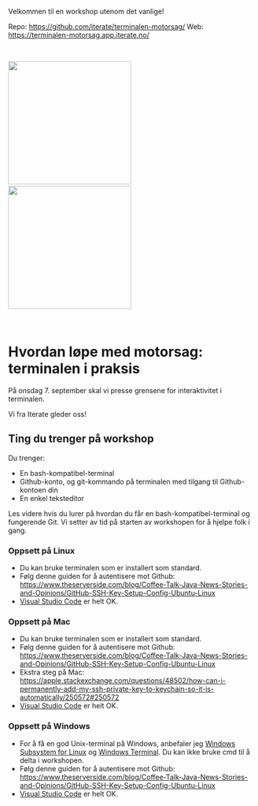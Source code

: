 Velkommen til en workshop utenom det vanlige!

Repo: https://github.com/iterate/terminalen-motorsag/
Web: https://terminalen-motorsag.app.iterate.no/

&nbsp;

<span>
<img height="250px" src="https://hybrida.no/static/img/Griff%2C%20drop%20shadow.png" />
&nbsp; &nbsp; &nbsp; &nbsp;
<img height="250px" src="https://uploads-ssl.webflow.com/5ea18b09bf3bfd55814199f9/5ea18b09bf3bfda137419a00_petri_square_03.gif" />
</span>

&nbsp;

# Hvordan løpe med motorsag: terminalen i praksis

På onsdag 7. september skal vi presse grensene for interaktivitet i terminalen.

Vi fra Iterate gleder oss!

## Ting du trenger på workshop

Du trenger:

- En bash-kompatibel-terminal
- Github-konto, og git-kommando på terminalen med tilgang til Github-kontoen din
- En enkel teksteditor

Les videre hvis du lurer på hvordan du får en bash-kompatibel-terminal og fungerende Git.
Vi setter av tid på starten av workshopen for å hjelpe folk i gang.

[vscode]: https://code.visualstudio.com/

### Oppsett på Linux

- Du kan bruke terminalen som er installert som standard.
- Følg denne guiden for å autentisere mot Github: https://www.theserverside.com/blog/Coffee-Talk-Java-News-Stories-and-Opinions/GitHub-SSH-Key-Setup-Config-Ubuntu-Linux
- [Visual Studio Code][vscode] er helt OK.

### Oppsett på Mac

- Du kan bruke terminalen som er installert som standard.
- Følg denne guiden for å autentisere mot Github: https://www.theserverside.com/blog/Coffee-Talk-Java-News-Stories-and-Opinions/GitHub-SSH-Key-Setup-Config-Ubuntu-Linux
- Ekstra steg på Mac: https://apple.stackexchange.com/questions/48502/how-can-i-permanently-add-my-ssh-private-key-to-keychain-so-it-is-automatically/250572#250572
- [Visual Studio Code][vscode] er helt OK.

### Oppsett på Windows

- For å få en god Unix-terminal på Windows, anbefaler jeg [Windows Subsystem for Linux][wsl] og [Windows Terminal][windows-terminal]. Du kan ikke bruke cmd til å delta i workshopen.
- Følg denne guiden for å autentisere mot Github: https://www.theserverside.com/blog/Coffee-Talk-Java-News-Stories-and-Opinions/GitHub-SSH-Key-Setup-Config-Ubuntu-Linux
- [Visual Studio Code][vscode] er helt OK.

[wsl]: https://docs.microsoft.com/en-us/windows/wsl/install
[windows-terminal]: https://github.com/microsoft/terminal
